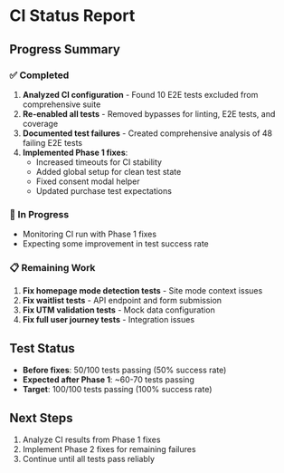 # CI Status Report

## Progress Summary

### ✅ Completed
1. **Analyzed CI configuration** - Found 10 E2E tests excluded from comprehensive suite
2. **Re-enabled all tests** - Removed bypasses for linting, E2E tests, and coverage
3. **Documented test failures** - Created comprehensive analysis of 48 failing E2E tests
4. **Implemented Phase 1 fixes**:
   - Increased timeouts for CI stability
   - Added global setup for clean test state
   - Fixed consent modal helper
   - Updated purchase test expectations

### 🔄 In Progress
- Monitoring CI run with Phase 1 fixes
- Expecting some improvement in test success rate

### 📋 Remaining Work
1. **Fix homepage mode detection tests** - Site mode context issues
2. **Fix waitlist tests** - API endpoint and form submission
3. **Fix UTM validation tests** - Mock data configuration
4. **Fix full user journey tests** - Integration issues

## Test Status
- **Before fixes**: 50/100 tests passing (50% success rate)
- **Expected after Phase 1**: ~60-70 tests passing
- **Target**: 100/100 tests passing (100% success rate)

## Next Steps
1. Analyze CI results from Phase 1 fixes
2. Implement Phase 2 fixes for remaining failures
3. Continue until all tests pass reliably